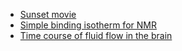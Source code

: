 * [Sunset movie](sunset.md)
* [Simple binding isotherm for NMR](simplebinding.md)
* [Time course of fluid flow in the brain](reaction.md)

